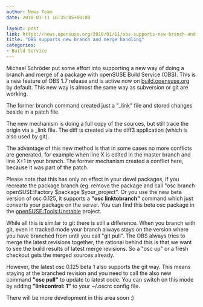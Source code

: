 ```yaml
---
author: News Team
date: 2010-01-11 16:35:05+00:00

layout: post
link: https://news.opensuse.org/2010/01/11/obs-supports-new-branch-and-merge-handling/
title: "OBS supports new branch and merge handling"
categories:
- Build Service
---
```

Michael Schröder put some effort into supporting a new way of doing a branch and merge of a package with openSUSE Build Service (OBS). This is a new feature of OBS 1.7 release and is active now on [build.opensuse.org](http://build.opensuse.org) by default. This new way is almost the same way as subversion or git are working.

The former branch command created just a "_link" file and stored changes beside in a patch file.

The new mechanism is doing a full copy of the sources, but still trace the origin via a _link file. The diff is created via the diff3 application (which is also used by git).

The advantage of this new method is that in some cases no more conflicts are generated, for example when line X is edited in the master branch and line X+1 in your branch. The former mechanism created a conflict here, because it was part of the patch.

Please note that this has only an effect in your devel packages, if you recreate the package branch (eg. remove the package and call "osc branch openSUSE:Factory $package $your_project". Or you use the new beta version of osc 0.125, it supports a **"osc linktobranch"** command which just converts your package on the server. You can find this beta osc package in the [openSUSE:Tools:Unstable](http://software.opensuse.org/search?baseproject=openSUSE:Tools&q=osc) project.

While all this is similar to git there is still a difference. When you branch with git, even in tracked mode your branch always stays on the version where you have branched from until you call "git pull". The OBS always tries to merge the latest revisions together, the rational behind this is that we want to see the build results of latest merge revisions. So a "osc up" or a fresh checkout gets the merged sources already.

However, the latest osc 0.125 beta 1 also supports the git way. This means staying at the branched revision and you need to call the also new command **"osc pull"** to update to latest code. You can switch on this mode by adding **"linkcontrol: 1"** to your ~/.oscrc config file.

There will be more development in this area soon :)		
